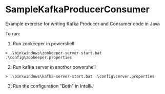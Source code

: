 # SampleKafkaProducerConsumer
Example exercise for writing Kafka Producer and Consumer code in Java

To run:<br>
1. Run zookeeper in powershell
```
> .\bin\windows\zookeeper-server-start.bat .\config\zookeeper.properties
```
2. Run kafka server in another powershell
```
> .\bin\windows\kafka-server-start.bat .\config\server.properties
```
3. Run the configuration "Both" in IntelliJ
